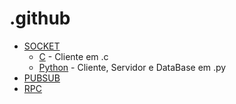 # .github
- [SOCKET](socket) 
  * [C](socket/C) - Cliente em .c 
  * [Python](socket/python) - Cliente, Servidor e DataBase em .py
- [PUBSUB](pubsub)
- [RPC](rpc)
